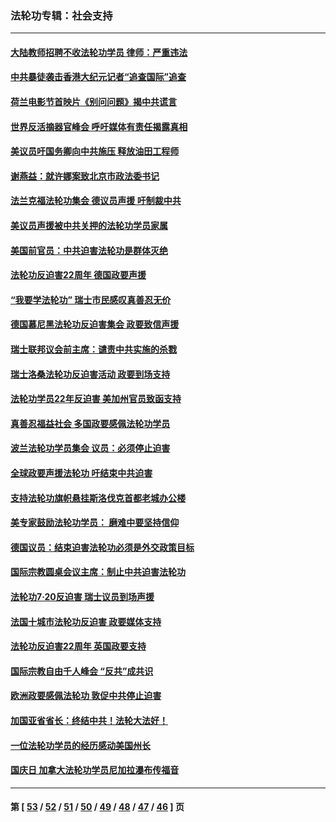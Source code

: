 ### 法轮功专辑：社会支持
---
#### [大陆教师招聘不收法轮功学员 律师：严重违法](../../pages/nf4386/n13365839.md?11120430) 
#### [中共暴徒袭击香港大纪元记者“追查国际”追查](../../pages/nf4386/n13343404.md?11120430) 
#### [荷兰电影节首映片《别问问题》揭中共谎言](../../pages/nf4386/n13321179.md?11120430) 
#### [世界反活摘器官峰会 呼吁媒体有责任揭露真相](../../pages/nf4386/n13264475.md?11120430) 
#### [美议员吁国务卿向中共施压 释放油田工程师](../../pages/nf4386/n13233845.md?11120430) 
#### [谢燕益：就许娜案致北京市政法委书记](../../pages/nf4386/n13182701.md?11120430) 
#### [法兰克福法轮功集会 德议员声援 吁制裁中共](../../pages/nf4386/n13175975.md?11120430) 
#### [美议员声援被中共关押的法轮功学员家属](../../pages/nf4386/n13158310.md?11120430) 
#### [美国前官员：中共迫害法轮功是群体灭绝](../../pages/nf4386/n13157750.md?11120430) 
#### [法轮功反迫害22周年 德国政要声援](../../pages/nf4386/n13143632.md?11120430) 
#### [“我要学法轮功” 瑞士市民感叹真善忍无价](../../pages/nf4386/n13129633.md?11120430) 
#### [德国慕尼黑法轮功反迫害集会 政要致信声援](../../pages/nf4386/n13129148.md?11120430) 
#### [瑞士联邦议会前主席：谴责中共实施的杀戮](../../pages/nf4386/n13127336.md?11120430) 
#### [瑞士洛桑法轮功反迫害活动 政要到场支持](../../pages/nf4386/n13119398.md?11120430) 
#### [法轮功学员22年反迫害 美加州官员致函支持](../../pages/nf4386/n13118879.md?11120430) 
#### [真善忍福益社会 多国政要感佩法轮功学员](../../pages/nf4386/n13116951.md?11120430) 
#### [波兰法轮功学员集会 议员：必须停止迫害](../../pages/nf4386/n13116685.md?11120430) 
#### [全球政要声援法轮功 吁结束中共迫害](../../pages/nf4386/n13114441.md?11120430) 
#### [支持法轮功旗帜悬挂斯洛伐克首都老城办公楼](../../pages/nf4386/n13112261.md?11120430) 
#### [美专家鼓励法轮功学员： 磨难中要坚持信仰](../../pages/nf4386/n13108359.md?11120430) 
#### [德国议员：结束迫害法轮功必须是外交政策目标](../../pages/nf4386/n13109600.md?11120430) 
#### [国际宗教圆桌会议主席：制止中共迫害法轮功](../../pages/nf4386/n13108177.md?11120430) 
#### [法轮功7·20反迫害 瑞士议员到场声援](../../pages/nf4386/n13107072.md?11120430) 
#### [法国十城市法轮功反迫害 政要媒体支持](../../pages/nf4386/n13104833.md?11120430) 
#### [法轮功反迫害22周年 英国政要支持](../../pages/nf4386/n13091349.md?11120430) 
#### [国际宗教自由千人峰会 “反共”成共识](../../pages/nf4386/n13091403.md?11120430) 
#### [欧洲政要感佩法轮功 敦促中共停止迫害](../../pages/nf4386/n13090743.md?11120430) 
#### [加国亚省省长：终结中共！法轮大法好！](../../pages/nf4386/n13084394.md?11120430) 
#### [一位法轮功学员的经历感动美国州长](../../pages/nf4386/n13078953.md?11120430) 
#### [国庆日 加拿大法轮功学员尼加拉瀑布传福音](../../pages/nf4386/n13064493.md?11120430) 

---
#### 第 [ [53](./53.md?11120430) / [52](./52.md?11120430) / [51](./51.md?11120430) / [50](./50.md?11120430) / [49](./49.md?11120430) / [48](./48.md?11120430) / [47](./47.md?11120430) / [46](./46.md?11120430) ] 页

